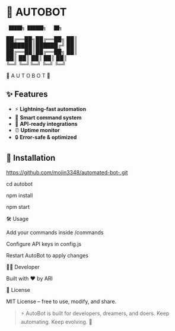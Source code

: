 
# 🚀 AUTOBOT

     █████╗ ██████╗   ██╗                
   ██╔══██╗██╔══██╗  ██║                
   ███████║██████╔╝  ██║                
   ██╔══██║██╔══██╗  ██║                
   ██║   ██║ ██║   ██║  ██║                 
   ╚═╝  ╚═╝╚═╝   ╚═╝  ╚═╝                 
                                         
 🤖  A U T O B O T  🤖                           
                                         



## ✨ Features
- ⚡ **Lightning-fast automation**
- 🧠 **Smart command system**
- 📡 **API-ready integrations**
- ⏰ **Uptime monitor**
- 🔒 **Error-safe & optimized**


## 🚀 Installation
https://github.com/mojin3348/automated-bot-.git

cd autobot

npm install

npm start



🛠 Usage

Add your commands inside /commands

Configure API keys in config.js

Restart AutoBot to apply changes



👨‍💻 Developer

Built with ❤️ by ARI



📜 License

MIT License – free to use, modify, and share.

> ⚡ AutoBot is built for developers, dreamers, and doers.
Keep automating. Keep evolving. 🚀



